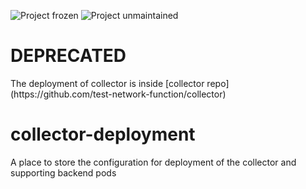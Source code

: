 ![Project frozen](https://img.shields.io/badge/status-frozen-blue.png) ![Project unmaintained](https://img.shields.io/badge/project-unmaintained-red.svg)

<h1> DEPRECATED </h1>
The deployment of collector is inside [collector repo](https://github.com/test-network-function/collector)

# collector-deployment
A place to store the configuration for deployment of the collector and supporting backend pods

